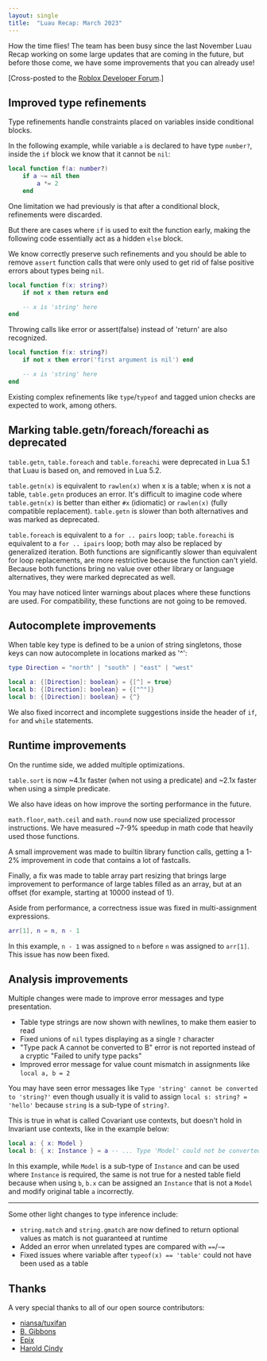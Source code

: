 ```yaml
---
layout: single
title:  "Luau Recap: March 2023"
---
```


How the time flies! The team has been busy since the last November Luau Recap working on some large updates that are coming in the future, but before those come, we have some improvements that you can already use!

[Cross-posted to the [Roblox Developer Forum](https://devforum.roblox.com/t/luau-recap-march-2023/).]

## Improved type refinements

Type refinements handle constraints placed on variables inside conditional blocks.

In the following example, while variable `a` is declared to have type `number?`, inside the `if` block we know that it cannot be `nil`:

```lua
local function f(a: number?)
    if a ~= nil then
        a *= 2
    end
```

One limitation we had previously is that after a conditional block, refinements were discarded.

But there are cases where `if` is used to exit the function early, making the following code essentially act as a hidden `else` block.

We know correctly preserve such refinements and you should be able to remove `assert` function calls that were only used to get rid of false positive errors about types being `nil`.

```lua
local function f(x: string?)
    if not x then return end

    -- x is 'string' here
end
```

Throwing calls like error or assert(false) instead of 'return' are also recognized.

```lua
local function f(x: string?)
    if not x then error('first argument is nil') end

    -- x is 'string' here
end
```

Existing complex refinements like `type`/`typeof` and tagged union checks are expected to work, among others.

## Marking table.getn/foreach/foreachi as deprecated

`table.getn`, `table.foreach` and `table.foreachi` were deprecated in Lua 5.1 that Luau is based on, and removed in Lua 5.2.

`table.getn(x)` is equivalent to `rawlen(x)` when x is a table; when x is not a table, `table.getn` produces an error. It's difficult to imagine code where `table.getn(x)` is better than either `#x` (idiomatic) or `rawlen(x)` (fully compatible replacement). `table.getn` is slower than both alternatives and was marked as deprecated.

`table.foreach` is equivalent to a `for .. pairs` loop; `table.foreachi` is equivalent to a `for .. ipairs` loop; both may also be replaced by generalized iteration. Both functions are significantly slower than equivalent for loop replacements, are more restrictive because the function can't yield. Because both functions bring no value over other library or language alternatives, they were marked deprecated as well.

You may have noticed linter warnings about places where these functions are used. For compatibility, these functions are not going to be removed.

## Autocomplete improvements

When table key type is defined to be a union of string singletons, those keys can now autocomplete in locations marked as '^':

```lua
type Direction = "north" | "south" | "east" | "west"

local a: {[Direction]: boolean} = {[^] = true}
local b: {[Direction]: boolean} = {["^"]}
local b: {[Direction]: boolean} = {^}
```

We also fixed incorrect and incomplete suggestions inside the header of `if`, `for` and `while` statements.

## Runtime improvements

On the runtime side, we added multiple optimizations.

`table.sort` is now ~4.1x faster (when not using a predicate) and ~2.1x faster when using a simple predicate.

We also have ideas on how improve the sorting performance in the future.

`math.floor`, `math.ceil` and `math.round` now use specialized processor instructions. We have measured ~7-9% speedup in math code that heavily used those functions.

A small improvement was made to builtin library function calls, getting a 1-2% improvement in code that contains a lot of fastcalls.

Finally, a fix was made to table array part resizing that brings large improvement to performance of large tables filled as an array, but at an offset (for example, starting at 10000 instead of 1).

Aside from performance, a correctness issue was fixed in multi-assignment expressions.

```lua
arr[1], n = n, n - 1
```
In this example, `n - 1` was assigned to `n` before `n` was assigned to `arr[1]`. This issue has now been fixed.

## Analysis improvements

Multiple changes were made to improve error messages and type presentation.

* Table type strings are now shown with newlines, to make them easier to read
* Fixed unions of `nil` types displaying as a single `?` character
* "Type pack A cannot be converted to B" error is not reported instead of a cryptic "Failed to unify type packs"
* Improved error message for value count mismatch in assignments like `local a, b = 2`

You may have seen error messages like `Type 'string' cannot be converted to 'string?'` even though usually it is valid to assign `local s: string? = 'hello'` because `string` is a sub-type of `string?`.

This is true in what is called Covariant use contexts, but doesn't hold in Invariant use contexts, like in the example below:

```lua
local a: { x: Model }
local b: { x: Instance } = a -- ... Type 'Model' could not be converted into 'Instance' in an invariant context
```

In this example, while `Model` is a sub-type of `Instance` and can be used where `Instance` is required, the same is not true for a nested table field because when using `b`, `b.x` can be assigned an `Instance` that is not a `Model` and modify original table `a` incorrectly.

---

Some other light changes to type inference include:

* `string.match` and `string.gmatch` are now defined to return optional values as match is not guaranteed at runtime
* Added an error when unrelated types are compared with `==`/`~=`
* Fixed issues where variable after `typeof(x) == 'table'` could not have been used as a table

## Thanks

A very special thanks to all of our open source contributors:

* [niansa/tuxifan](https://github.com/niansa)
* [B. Gibbons](https://github.com/bmg817)
* [Epix](https://github.com/EpixScripts)
* [Harold Cindy](https://github.com/HaroldCindy)
